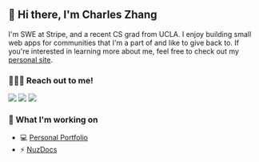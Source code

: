 ## 👋 Hi there, I'm Charles Zhang
I'm SWE at Stripe, and a recent CS grad from UCLA. I enjoy building small web apps for communities that I'm a part of and like to give back to. If you're interested in learning more about me, feel free to check out my [personal site](https://czhangy.io).

### 🙋🏻‍♂️ Reach out to me!
[<img src="https://img.shields.io/badge/Instagram-E4405F?style=for-the-badge&logo=instagram&logoColor=white" />](https://www.instagram.com/c.zhangg/)
[<img src="https://img.shields.io/badge/LinkedIn-0077B5?style=for-the-badge&logo=linkedin&logoColor=white" />](https://www.linkedin.com/in/charles-zhang-14746519b/)
[<img src="https://img.shields.io/badge/Twitter-1DA1F2?style=for-the-badge&logo=twitter&logoColor=white" />](https://twitter.com/czhangy_)

### 📌 What I'm working on
- 💻 [Personal Portfolio](https://czhangy.io)
- ⚡ [NuzDocs](https://nuzdocs.vercel.app/)
